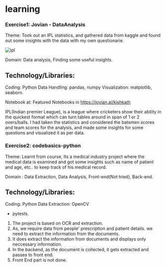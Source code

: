 # learning
### Exercise1: Jovian - DataAnalysis

Theme: Took out an IPL statistics, and gathered data from kaggle and found out some insights with the data with my own questionarie. 

![ipl](https://user-images.githubusercontent.com/60026221/206360201-462a02f4-73de-4fff-9742-9ab159d4e41d.jpg)

Domain: Data analysis, Finding some useful insights. 

Technology/Libraries:
--------------------
Coding: Python
Data Handling: pandas, numpy
Visualization: matplotlib, seaborn.

Notebook at: 
Featured Notebooks in https://jovian.ai/kishkath

IPL(Indian premier League), is a league where cricketers show their ability in the quickest format which can turn tables around in span of 1 or 2 overs/balls. I had taken the statistics and considered the batsmen scores and team  scores for the analysis, and made some insights for some questions and visualized it as per data. 






### Exercise2: codebasics-python

Theme: Learnt from course, Its a medical industry project where the medical data is examined and got some insights such as name of patient and age, etc.. to keep track of his medical record.

Domain : Data Extraction, Data Analysis, Front-end(Not tried), Back-end.

Technology/Libraries:
--------------------
Coding: Python 
Data Extraction: OpenCV 
- pytests.

1. The project is based on OCR and extraction. 
2. As, we require data from people' prescription and patient details. we need to extract the information from the documents.
3. It does extract the information from documents and displays only neccessary information.
4. In the backend, as the document is collected, it gets extracted and passes to front end.
5. Front End part is not done.



